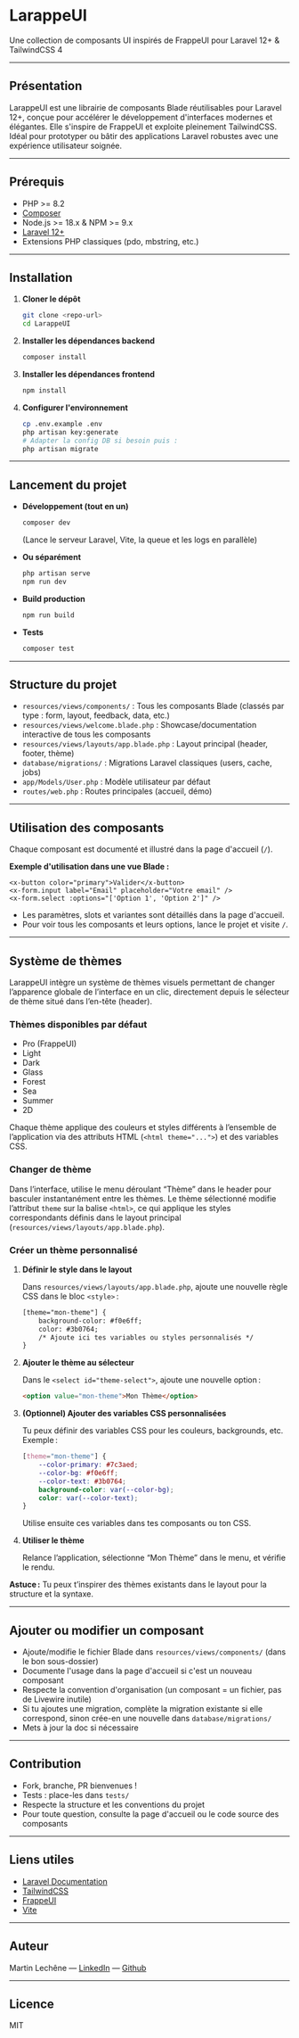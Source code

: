 # LarappeUI

Une collection de composants UI inspirés de FrappeUI pour Laravel 12+ & TailwindCSS 4

---

## Présentation

LarappeUI est une librairie de composants Blade réutilisables pour Laravel 12+, conçue pour accélérer le développement d'interfaces modernes et élégantes. Elle s'inspire de FrappeUI et exploite pleinement TailwindCSS. Idéal pour prototyper ou bâtir des applications Laravel robustes avec une expérience utilisateur soignée.

---

## Prérequis

- PHP >= 8.2
- [Composer](https://getcomposer.org/)
- Node.js >= 18.x & NPM >= 9.x
- [Laravel 12+](https://laravel.com/)
- Extensions PHP classiques (pdo, mbstring, etc.)

---

## Installation

1. **Cloner le dépôt**
   ```bash
   git clone <repo-url>
   cd LarappeUI
   ```
2. **Installer les dépendances backend**
   ```bash
   composer install
   ```
3. **Installer les dépendances frontend**
   ```bash
   npm install
   ```
4. **Configurer l'environnement**
   ```bash
   cp .env.example .env
   php artisan key:generate
   # Adapter la config DB si besoin puis :
   php artisan migrate
   ```

---

## Lancement du projet

- **Développement (tout en un)**
  ```bash
  composer dev
  ```
  (Lance le serveur Laravel, Vite, la queue et les logs en parallèle)

- **Ou séparément**
  ```bash
  php artisan serve
  npm run dev
  ```

- **Build production**
  ```bash
  npm run build
  ```

- **Tests**
  ```bash
  composer test
  ```

---

## Structure du projet

- `resources/views/components/` : Tous les composants Blade (classés par type : form, layout, feedback, data, etc.)
- `resources/views/welcome.blade.php` : Showcase/documentation interactive de tous les composants
- `resources/views/layouts/app.blade.php` : Layout principal (header, footer, thème)
- `database/migrations/` : Migrations Laravel classiques (users, cache, jobs)
- `app/Models/User.php` : Modèle utilisateur par défaut
- `routes/web.php` : Routes principales (accueil, démo)

---

## Utilisation des composants

Chaque composant est documenté et illustré dans la page d'accueil (`/`).

**Exemple d'utilisation dans une vue Blade :**
```blade
<x-button color="primary">Valider</x-button>
<x-form.input label="Email" placeholder="Votre email" />
<x-form.select :options="['Option 1', 'Option 2']" />
```

- Les paramètres, slots et variantes sont détaillés dans la page d'accueil.
- Pour voir tous les composants et leurs options, lance le projet et visite `/`.

---

## Système de thèmes

LarappeUI intègre un système de thèmes visuels permettant de changer l’apparence globale de l’interface en un clic, directement depuis le sélecteur de thème situé dans l’en-tête (header).

### Thèmes disponibles par défaut

- Pro (FrappeUI)
- Light
- Dark
- Glass
- Forest
- Sea
- Summer
- 2D

Chaque thème applique des couleurs et styles différents à l’ensemble de l’application via des attributs HTML (`<html theme="...">`) et des variables CSS.

### Changer de thème

Dans l’interface, utilise le menu déroulant “Thème” dans le header pour basculer instantanément entre les thèmes. Le thème sélectionné modifie l’attribut `theme` sur la balise `<html>`, ce qui applique les styles correspondants définis dans le layout principal (`resources/views/layouts/app.blade.php`).

### Créer un thème personnalisé

1. **Définir le style dans le layout**
   
   Dans `resources/views/layouts/app.blade.php`, ajoute une nouvelle règle CSS dans le bloc `<style>` :
   
   ```html
   [theme="mon-theme"] {
       background-color: #f0e6ff;
       color: #3b0764;
       /* Ajoute ici tes variables ou styles personnalisés */
   }
   ```

2. **Ajouter le thème au sélecteur**
   
   Dans le `<select id="theme-select">`, ajoute une nouvelle option :
   
   ```html
   <option value="mon-theme">Mon Thème</option>
   ```

3. **(Optionnel) Ajouter des variables CSS personnalisées**
   
   Tu peux définir des variables CSS pour les couleurs, backgrounds, etc. Exemple :
   
   ```css
   [theme="mon-theme"] {
       --color-primary: #7c3aed;
       --color-bg: #f0e6ff;
       --color-text: #3b0764;
       background-color: var(--color-bg);
       color: var(--color-text);
   }
   ```
   Utilise ensuite ces variables dans tes composants ou ton CSS.

4. **Utiliser le thème**
   
   Relance l’application, sélectionne “Mon Thème” dans le menu, et vérifie le rendu.

**Astuce :** Tu peux t’inspirer des thèmes existants dans le layout pour la structure et la syntaxe.

---

## Ajouter ou modifier un composant

- Ajoute/modifie le fichier Blade dans `resources/views/components/` (dans le bon sous-dossier)
- Documente l'usage dans la page d'accueil si c'est un nouveau composant
- Respecte la convention d'organisation (un composant = un fichier, pas de Livewire inutile)
- Si tu ajoutes une migration, complète la migration existante si elle correspond, sinon crée-en une nouvelle dans `database/migrations/`
- Mets à jour la doc si nécessaire

---

## Contribution

- Fork, branche, PR bienvenues !
- Tests : place-les dans `tests/`
- Respecte la structure et les conventions du projet
- Pour toute question, consulte la page d'accueil ou le code source des composants

---

## Liens utiles

- [Laravel Documentation](https://laravel.com/docs)
- [TailwindCSS](https://tailwindcss.com/)
- [FrappeUI](https://ui.frappe.io/)
- [Vite](https://vitejs.dev/)

---

## Auteur

Martin Lechêne — [LinkedIn](https://linkedin.com/in/martin-lechene/) — [Github](https://github.com/martin-lechene/LarappeUI)

---

## Licence

MIT
